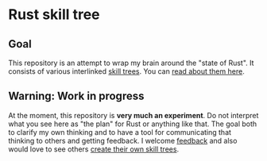 # Rust skill tree

## Goal

This repository is an attempt to wrap my brain around the "state of Rust". It consists of various interlinked [skill trees]. You can [read about them here][here]. 

[skill trees]: https://github.com/nikomatsakis/skill-tree
[`main.svg`]: https://raw.githubusercontent.com/nikomatsakis/rust-skill-tree/main/src/main.svg
[here]: https://nikomatsakis.github.io/rust-skill-tree

## Warning: Work in progress

At the moment, this repository is **very much an experiment**. Do not interpret what you see here as "the plan" for Rust or anything like that. The goal both to clarify my own thinking and to have a tool for communicating that thinking to others and getting feedback. I welcome [feedback] and also would love to see others [create their own skill trees][fork].

[feedback]: https://nikomatsakis.github.io/rust-skill-tree/welcome.html#feedback
[fork]: https://nikomatsakis.github.io/rust-skill-tree/welcome.html#fork

